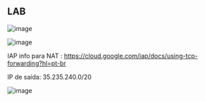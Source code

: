 ## LAB

![image](https://user-images.githubusercontent.com/59710101/216011203-ced6b482-152a-465f-87f2-58018d60e09e.png)

![image](https://user-images.githubusercontent.com/59710101/216011286-96b2c0e4-0859-416f-8b61-e02835ff524c.png)


IAP info para NAT : https://cloud.google.com/iap/docs/using-tcp-forwarding?hl=pt-br

IP de saída: 35.235.240.0/20

![image](https://user-images.githubusercontent.com/59710101/216017465-00590e40-9bd7-4194-9298-973464cdb4a9.png)

